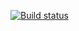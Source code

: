 [![Build status](https://ci.appveyor.com/api/projects/status/etkh75n498q15o4x?svg=true)](https://ci.appveyor.com/project/AlinaYaroslavovna/netology-api-testing-1-2-lin9v)
